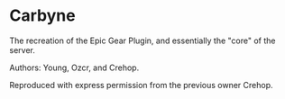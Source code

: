 # Carbyne
The recreation of the Epic Gear Plugin, and essentially the "core" of the server.

Authors: Young, Ozcr, and Crehop.

Reproduced with express permission from the previous owner Crehop.
